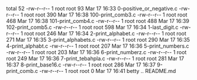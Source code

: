total 52
-rw-r--r-- 1 root root  93 Mar 17 16:33 0-positive_or_negative.c
-rw-r--r-- 1 root root 390 Mar 17 16:38 100-print_comb3.c
-rw-r--r-- 1 root root 468 Mar 17 16:38 101-print_comb4.c
-rw-r--r-- 1 root root 488 Mar 17 16:39 102-print_comb5.c
-rw-r--r-- 1 root root 598 Mar 17 16:34 1-last_digit.c
-rw-r--r-- 1 root root 246 Mar 17 16:34 2-print_alphabet.c
-rw-r--r-- 1 root root 271 Mar 17 16:35 3-print_alphabets.c
-rw-r--r-- 1 root root 290 Mar 17 16:35 4-print_alphabt.c
-rw-r--r-- 1 root root 207 Mar 17 16:36 5-print_numbers.c
-rw-r--r-- 1 root root 203 Mar 17 16:36 6-print_numberz.c
-rw-r--r-- 1 root root 249 Mar 17 16:36 7-print_tebahpla.c
-rw-r--r-- 1 root root 281 Mar 17 16:37 8-print_base16.c
-rw-r--r-- 1 root root 286 Mar 17 16:37 9-print_comb.c
-rw-r--r-- 1 root root   0 Mar 17 16:41 betty ..  README.md
